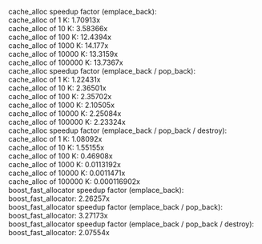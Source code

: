 cache_alloc speedup factor (emplace_back):    
cache_alloc of 1 K: 1.70913x    
cache_alloc of 10 K: 3.58366x    
cache_alloc of 100 K: 12.4394x    
cache_alloc of 1000 K: 14.177x    
cache_alloc of 10000 K: 13.3159x    
cache_alloc of 100000 K: 13.7367x    
cache_alloc speedup factor (emplace_back / pop_back):    
cache_alloc of 1 K: 1.22431x    
cache_alloc of 10 K: 2.36501x    
cache_alloc of 100 K: 2.35702x    
cache_alloc of 1000 K: 2.10505x    
cache_alloc of 10000 K: 2.25084x    
cache_alloc of 100000 K: 2.23324x    
cache_alloc speedup factor (emplace_back / pop_back / destroy):    
cache_alloc of 1 K: 1.08092x    
cache_alloc of 10 K: 1.55155x    
cache_alloc of 100 K: 0.46908x    
cache_alloc of 1000 K: 0.0113192x    
cache_alloc of 10000 K: 0.0011471x    
cache_alloc of 100000 K: 0.000116902x    
boost_fast_allocator speedup factor (emplace_back):    
boost_fast_allocator: 2.26257x    
boost_fast_allocator speedup factor (emplace_back / pop_back):    
boost_fast_allocator: 3.27173x    
boost_fast_allocator speedup factor (emplace_back / pop_back / destroy):    
boost_fast_allocator: 2.07554x    
